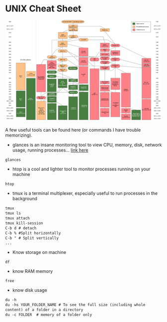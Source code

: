 # UNIX Cheat Sheet

<p align="center">
  <img src="/img/unix.png" width=700 />
</p>


A few useful tools can be found here (or commands I have trouble memorizing).


- glances is an insane monitoring tool to view CPU, memory, disk, network usage, running processes... [link here](https://github.com/nicolargo/glances)
```
glances
```

- htop is a cool and lighter tool to monitor processes running on your machine 
```
htop
```

- tmux is a terminal multiplexer, especially useful to run processes in the background
```
tmux
tmux ls
tmux attach
tmux kill-session
C-b d # detach
C-b % #Split horizontally
C-b " # Split vertically
...
```

- Know storage on machine
```
df
```

- know RAM memory
```
free  
```

- know disk usage
```
du -h
du -hs YOUR_FOLDER_NAME # To see the full size (including whole content) of a folder in a directory
du -c FOLDER  # memory of a folder only
```
